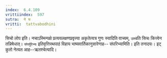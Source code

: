 ```yaml
---
index:  6.4.109
vrittiindex:  597
sutra:  ये च
vritti:  tattvabodhini 
---
```


सिचो लोप इति। नचाऽस्मिन्पक्षे प्रत्ययलक्षणप्रवृत्त्या अकृतेत्यत्र गुणः स्यादिति वाच्यम्, `उश्चे`ति सिचः कित्त्वेन तन्निषेधात्। `संपर्युपेभ्यः` इतिवृत्तिस्थपाठं विहाय भाष्यवार्तिकानुसारेणाह-- संपरिभ्यामिति। इति तनादयः। इट् कुतो नेत्यत आह--ऋतश्चेत्यादि।


